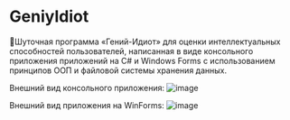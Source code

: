 # GeniyIdiot
🧠Шуточная программа «Гений-Идиот» для оценки интеллектуальных способностей пользователей, написанная в виде консольного приложения приложений на C# и Windows Forms с использованием принципов ООП и файловой системы хранения данных.

Внешний вид консольного приложения:
![image](https://github.com/IvanPovaliaev/GeniyIdiot/assets/157638990/c1e3ba90-214b-4d08-9d43-4227e7e5d635)

Внешний вид приложения на WinForms:
![image](https://github.com/IvanPovaliaev/GeniyIdiot/assets/157638990/266b50a9-c862-49e5-a288-dae95a552855)
